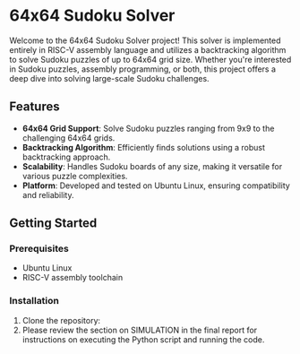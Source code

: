 # 64x64 Sudoku Solver

Welcome to the 64x64 Sudoku Solver project! This solver is implemented entirely in RISC-V assembly language and utilizes a backtracking algorithm to solve Sudoku puzzles of up to 64x64 grid size. Whether you're interested in Sudoku puzzles, assembly programming, or both, this project offers a deep dive into solving large-scale Sudoku challenges.

## Features

- **64x64 Grid Support**: Solve Sudoku puzzles ranging from 9x9 to the challenging 64x64 grids.
- **Backtracking Algorithm**: Efficiently finds solutions using a robust backtracking approach.
- **Scalability**: Handles Sudoku boards of any size, making it versatile for various puzzle complexities.
- **Platform**: Developed and tested on Ubuntu Linux, ensuring compatibility and reliability.

## Getting Started

### Prerequisites

- Ubuntu Linux
- RISC-V assembly toolchain

### Installation

1. Clone the repository:
2. Please review the section on SIMULATION in the final report for instructions on executing the Python script and running the code.
